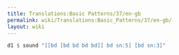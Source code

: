 ```yaml
---
title: Translations:Basic Patterns/37/en-gb
permalink: wiki/Translations:Basic_Patterns/37/en-gb/
layout: wiki
---
```


``` Haskell
d1 $ sound "[[bd [bd bd bd bd]] bd sn:5] [bd sn:3]"
```
